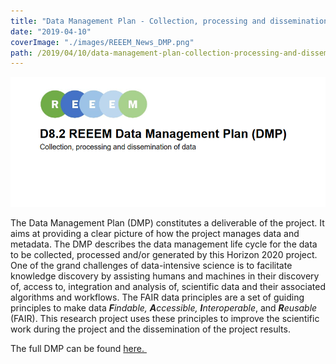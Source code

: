 ```yaml
---
title: "Data Management Plan - Collection, processing and dissemination of data in REEEM"
date: "2019-04-10"
coverImage: "./images/REEEM_News_DMP.png"
path: /2019/04/10/data-management-plan-collection-processing-and-dissemination-of-data-in-reeem/
---
```


![Data management plan](./images/REEEM_News_DMP.png)

The Data Management Plan (DMP) constitutes a deliverable of the project. It aims at providing a clear picture of how the project manages data and metadata. The DMP describes the data management life cycle for the data to be collected, processed and/or generated by this Horizon 2020 project. One of the grand challenges of data-intensive science is to facilitate knowledge discovery by assisting humans and machines in their discovery of, access to, integration and analysis of, scientific data and their associated algorithms and workflows. The FAIR data principles are a set of guiding principles to make data _**F**indable, **A**ccessible, **I**nteroperable_, and _**R**eusable_ (FAIR). This research project uses these principles to improve the scientific work during the project and the dissemination of the project results.

The full DMP can be found [here. ](../uploads/2018/12/6.6-REEEM-Data-Management-Plan-DMP.pdf)
